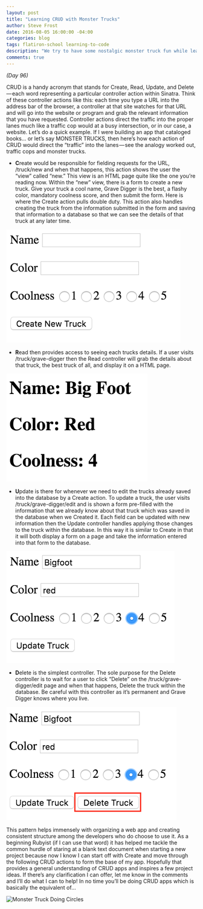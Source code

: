 ```yaml
---
layout: post
title: "Learning CRUD with Monster Trucks"
author: Steve Frost
date: 2016-08-05 16:00:00 -04:00
categories: blog
tags: flatiron-school learning-to-code
description: "We try to have some nostalgic monster truck fun while learning CRUD routes in Sinatra"
comments: true
---
```


*(Day 96)*

CRUD is a handy acronym that stands for Create, Read, Update, and Delete — each word representing a particular controller action within Sinatra. Think of these controller actions like this: each time you type a URL into the address bar of the browser, a controller at that site watches for that URL and will go into the website or program and grab the relevant information that you have requested. Controller actions direct the traffic into the proper lanes much like a traffic cop would at a busy intersection, or in our case, a website.
Let’s do a quick example. If I were building an app that cataloged books… or let’s say MONSTER TRUCKS, then here’s how each action of CRUD would direct the “traffic” into the lanes — see the analogy worked out, traffic cops and monster trucks.

* **C**reate would be responsible for fielding requests for the URL, /truck/new and when that happens, this action shows the user the “view” called “new.” This view is an HTML page quite like the one you’re reading now. Within the “new” view, there is a form to create a new truck. Give your truck a cool name, Grave Digger is the best, a flashy color, mandatory coolness score, and then submit the form. Here is where the Create action pulls double duty. This action also handles creating the truck from the information submitted in the form and saving that information to a database so that we can see the details of that truck at any later time.

![Create Screenshot](../assets/learningcrud1.jpeg)

* **R**ead then provides access to seeing each trucks details. If a user visits /truck/grave-digger then the Read controller will grab the details about that truck, the best truck of all, and display it on a HTML page.

![Read Screenshot](../assets/learningcrud2.jpeg)

* **U**pdate is there for whenever we need to edit the trucks already saved into the database by a Create action. To update a truck, the user visits /truck/grave-digger/edit and is shown a form pre-filled with the information that we already know about that truck which was saved in the database when we Created it. Each field can be updated with new information then the Update controller handles applying those changes to the truck within the database. In this way it is similar to Create in that it will both display a form on a page and take the information entered into that form to the database.

![Update Screenshot](../assets/learningcrud3.jpeg)

* **D**elete is the simplest controller. The sole purpose for the Delete controller is to wait for a user to click “Delete” on the /truck/grave-digger/edit page and when that happens, Delete the truck within the database. Be careful with this controller as it’s permanent and Grave Digger knows where you live.

![Delete Screenshot](../assets/learningcrud4.jpeg)

This pattern helps immensely with organizing a web app and creating consistent structure among the developers who do choose to use it. As a beginning Rubyist (if I can use that word) it has helped me tackle the common hurdle of staring at a blank text document when starting a new project because now I know I can start off with Create and move through the following CRUD actions to form the base of my app.
Hopefully that provides a general understanding of CRUD apps and inspires a few project ideas. If there’s any clarification I can offer, let me know in the comments and I’ll do what I can to help! In no time you’ll be doing CRUD apps which is basically the equivalent of…

![Monster Truck Doing Circles](../assets/learningcrud5.gif)

